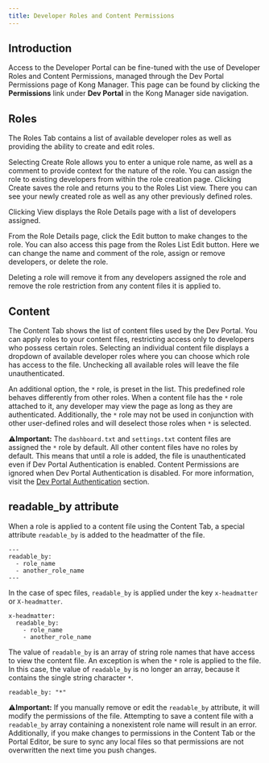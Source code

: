 ```yaml
---
title: Developer Roles and Content Permissions
---
```


## Introduction

Access to the Developer Portal can be fine-tuned with the use of Developer
Roles and Content Permissions, managed through the Dev Portal Permissions page
of Kong Manager. This page can be found by clicking the **Permissions** link
under **Dev Portal** in the Kong Manager side navigation.

## Roles

The Roles Tab contains a list of available developer roles as well as providing
the ability to create and edit roles.

Selecting Create Role allows you to enter a unique role name, as well as a
comment to provide context for the nature of the role. You can assign the role
to existing developers from within the role creation page. Clicking Create
saves the role and returns you to the Roles List view. There you can see your
newly created role as well as any other previously defined roles.

Clicking View displays the Role Details page with a list of developers assigned.

From the Role Details page, click the Edit button to make changes to the role. You can also access this page from the Roles List Edit button. Here we can change the name and comment of the role, assign or remove developers, or delete the role.

Deleting a role will remove it from any developers assigned the role and remove
the role restriction from any content files it is applied to.

## Content

The Content Tab shows the list of content files used by the Dev Portal. You can
apply roles to your content files, restricting access only to developers who
possess certain roles. Selecting an individual content file displays a
dropdown of available developer roles where you can choose which role has
access to the file. Unchecking all available roles will leave the file
unauthenticated.

An additional option, the `*` role, is preset in the list. This predefined role
behaves differently from other roles. When a content file has the `*` role
attached to it, any developer may view the page as long as they are
authenticated. Additionally, the `*` role may not be used in conjunction with
other user-defined roles and will deselect those roles when `*` is selected.

⚠️**Important:** The `dashboard.txt` and `settings.txt` content files are
assigned the `*` role by default. All other content files have no roles by
default. This means that until a role is added, the file is unauthenticated
even if Dev Portal Authentication is enabled. Content Permissions are ignored
when Dev Portal Authentication is disabled. For more information, visit the
<a href="/enterprise/{{page.kong_version}}/developer-portal/configuration/authentication">Dev Portal Authentication</a> section.

## readable_by attribute

When a role is applied to a content file using the Content Tab, a special
attribute `readable_by` is added to the headmatter of the file.

```
---
readable_by:
  - role_name
  - another_role_name
---
```

 In the case of spec files, `readable_by` is applied under the key `x-headmatter` or `X-headmatter`.

```
x-headmatter:
  readable_by:
    - role_name
    - another_role_name
```

The value of `readable_by` is an array of string role names that have access to
view the content file. An exception is when the `*` role is applied to the
file. In this case, the value of `readable_by` is no longer an array, because
it contains the single string character `*`.

```
readable_by: "*"
```

⚠️**Important:** If you manually remove or edit the `readable_by` attribute, it
will modify the permissions of the file. Attempting to save a content file with
a `readable_by` array containing a nonexistent role name will result in an
error. Additionally, if you make changes to permissions in the Content Tab or
the Portal Editor, be sure to sync any local files so that permissions are not
overwritten the next time you push changes.
